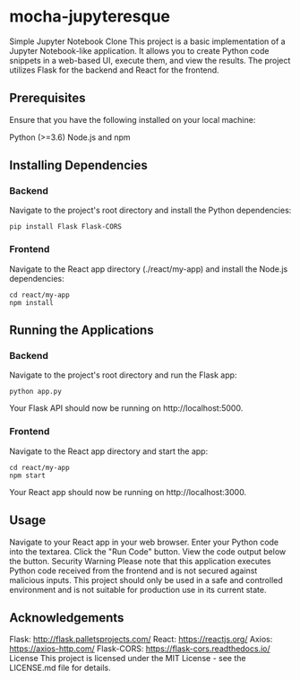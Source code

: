 # mocha-jupyteresque

Simple Jupyter Notebook Clone
This project is a basic implementation of a Jupyter Notebook-like application. It allows you to create Python code snippets in a web-based UI, execute them, and view the results. The project utilizes Flask for the backend and React for the frontend.

## Prerequisites
Ensure that you have the following installed on your local machine:

Python (>=3.6)
Node.js and npm

## Installing Dependencies
### Backend

Navigate to the project's root directory and install the Python dependencies:

```
pip install Flask Flask-CORS
```

### Frontend
Navigate to the React app directory (./react/my-app) and install the Node.js dependencies:

```
cd react/my-app
npm install
```

## Running the Applications
### Backend

Navigate to the project's root directory and run the Flask app:

```
python app.py
```
Your Flask API should now be running on http://localhost:5000.

### Frontend
Navigate to the React app directory and start the app:

```
cd react/my-app
npm start
```

Your React app should now be running on http://localhost:3000.

## Usage
Navigate to your React app in your web browser.
Enter your Python code into the textarea.
Click the "Run Code" button.
View the code output below the button.
Security Warning
Please note that this application executes Python code received from the frontend and is not secured against malicious inputs. This project should only be used in a safe and controlled environment and is not suitable for production use in its current state.

## Acknowledgements
Flask: http://flask.palletsprojects.com/
React: https://reactjs.org/
Axios: https://axios-http.com/
Flask-CORS: https://flask-cors.readthedocs.io/
License
This project is licensed under the MIT License - see the LICENSE.md file for details.
